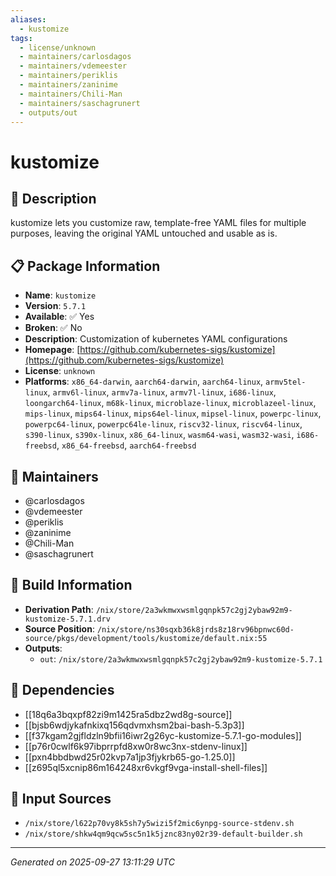 ```yaml
---
aliases:
  - kustomize
tags:
  - license/unknown
  - maintainers/carlosdagos
  - maintainers/vdemeester
  - maintainers/periklis
  - maintainers/zaninime
  - maintainers/Chili-Man
  - maintainers/saschagrunert
  - outputs/out
---
```


# kustomize

## 📝 Description

kustomize lets you customize raw, template-free YAML files for
multiple purposes, leaving the original YAML untouched and usable
as is.


## 📋 Package Information

- **Name**: `kustomize`
- **Version**: `5.7.1`
- **Available**: ✅ Yes
- **Broken**: ✅ No
- **Description**: Customization of kubernetes YAML configurations
- **Homepage**: [https://github.com/kubernetes-sigs/kustomize](https://github.com/kubernetes-sigs/kustomize)
- **License**: `unknown`
- **Platforms**: `x86_64-darwin`, `aarch64-darwin`, `aarch64-linux`, `armv5tel-linux`, `armv6l-linux`, `armv7a-linux`, `armv7l-linux`, `i686-linux`, `loongarch64-linux`, `m68k-linux`, `microblaze-linux`, `microblazeel-linux`, `mips-linux`, `mips64-linux`, `mips64el-linux`, `mipsel-linux`, `powerpc-linux`, `powerpc64-linux`, `powerpc64le-linux`, `riscv32-linux`, `riscv64-linux`, `s390-linux`, `s390x-linux`, `x86_64-linux`, `wasm64-wasi`, `wasm32-wasi`, `i686-freebsd`, `x86_64-freebsd`, `aarch64-freebsd`
## 👥 Maintainers

- @carlosdagos
- @vdemeester
- @periklis
- @zaninime
- @Chili-Man
- @saschagrunert


## 🔧 Build Information

- **Derivation Path**: `/nix/store/2a3wkmwxwsmlgqnpk57c2gj2ybaw92m9-kustomize-5.7.1.drv`
- **Source Position**: `/nix/store/ns30sqxb36k8jrds8z18rv96bpnwc60d-source/pkgs/development/tools/kustomize/default.nix:55`
- **Outputs**:
  - `out`:  `/nix/store/2a3wkmwxwsmlgqnpk57c2gj2ybaw92m9-kustomize-5.7.1`

## 🔗 Dependencies

- [[18q6a3bqxpf82zi9m1425ra5dbz2wd8g-source]]
- [[bjsb6wdjykafnkixq156qdvmxhsm2bai-bash-5.3p3]]
- [[f37kgam2gjfldzln9bfii16iwr2g26yc-kustomize-5.7.1-go-modules]]
- [[p76r0cwlf6k97ibprrpfd8xw0r8wc3nx-stdenv-linux]]
- [[pxn4bbdbwd25r02kvp7a1jp3fjykrb65-go-1.25.0]]
- [[z695ql5xcnip86m164248xr6vkgf9vga-install-shell-files]]

## 📁 Input Sources

- `/nix/store/l622p70vy8k5sh7y5wizi5f2mic6ynpg-source-stdenv.sh`
- `/nix/store/shkw4qm9qcw5sc5n1k5jznc83ny02r39-default-builder.sh`

---
*Generated on 2025-09-27 13:11:29 UTC*
